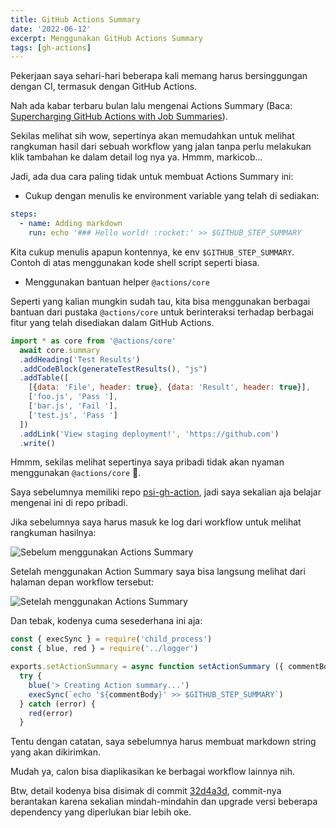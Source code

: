 ```yaml
---
title: GitHub Actions Summary
date: '2022-06-12'
excerpt: Menggunakan GitHub Actions Summary
tags: [gh-actions]
---
```


Pekerjaan saya sehari-hari beberapa kali memang harus bersinggungan dengan CI, termasuk dengan GitHub Actions.

Nah ada kabar terbaru bulan lalu mengenai Actions Summary (Baca: [Supercharging GitHub Actions with Job Summaries](https://github.blog/2022-05-09-supercharging-github-actions-with-job-summaries/)).

Sekilas melihat sih wow, sepertinya akan memudahkan untuk melihat rangkuman hasil dari sebuah workflow yang jalan tanpa perlu melakukan klik tambahan ke dalam detail log nya ya. Hmmm, markicob...

Jadi, ada dua cara paling tidak untuk membuat Actions Summary ini:

- Cukup dengan menulis ke environment variable yang telah di sediakan:

```yaml
steps:
  - name: Adding markdown
    run: echo '### Hello world! :rocket:' >> $GITHUB_STEP_SUMMARY
```

Kita cukup menulis apapun kontennya, ke env `$GITHUB_STEP_SUMMARY`. Contoh di atas menggunakan kode shell script seperti biasa.

- Menggunakan bantuan helper `@actions/core `

Seperti yang kalian mungkin sudah tau, kita bisa menggunakan berbagai bantuan dari pustaka `@actions/core` untuk berinteraksi terhadap berbagai fitur yang telah disediakan dalam GitHub Actions.

```js
import * as core from '@actions/core'
  await core.summary
  .addHeading('Test Results')
  .addCodeBlock(generateTestResults(), "js")
  .addTable([
    [{data: 'File', header: true}, {data: 'Result', header: true}],
    ['foo.js', 'Pass '],
    ['bar.js', 'Fail '],
    ['test.js', 'Pass ']
  ])
  .addLink('View staging deployment!', 'https://github.com')
  .write()
```

Hmmm, sekilas melihat sepertinya saya pribadi tidak akan nyaman menggunakan `@actions/core` 🥶.

Saya sebelumnya memiliki repo [psi-gh-action](https://github.com/mazipan/psi-gh-action), jadi saya sekalian aja belajar mengenai ini di repo pribadi.

Jika sebelumnya saya harus masuk ke log dari workflow untuk melihat rangkuman hasilnya:

![Sebelum menggunakan Actions Summary](/thumbnail/00-tils/action-summary/before.png)

Setelah menggunakan Action Summary saya bisa langsung melihat dari halaman depan workflow tersebut:

![Setelah menggunakan Actions Summary](/thumbnail/00-tils/action-summary/after.png)

Dan tebak, kodenya cuma sesederhana ini aja:

```js
const { execSync } = require('child_process')
const { blue, red } = require('../logger')

exports.setActionSummary = async function setActionSummary ({ commentBody }) {
  try {
    blue('> Creating Action summary...')
    execSync(`echo '${commentBody}' >> $GITHUB_STEP_SUMMARY`)
  } catch (error) {
    red(error)
  }
```

Tentu dengan catatan, saya sebelumnya harus membuat markdown string yang akan dikirimkan.

Mudah ya, calon bisa diaplikasikan ke berbagai workflow lainnya nih.

Btw, detail kodenya bisa disimak di commit [32d4a3d](https://github.com/mazipan/psi-gh-action/commit/32d4a3d8abea9a0dd59a8aa6f869ebe34d9942da), commit-nya berantakan karena sekalian mindah-mindahin dan upgrade versi beberapa dependency yang diperlukan biar lebih oke.